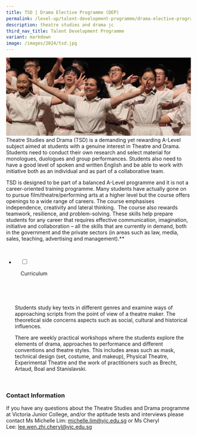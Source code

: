 ```yaml
---
title: TSD | Drama Elective Programme (DEP)
permalink: /level-up/talent-development-programme/drama-elective-programme/
description: theatre studies and drama jc
third_nav_title: Talent Development Programme
variant: markdown
image: /images/2024/tsd.jpg
---
```

![](/images/Drama-Elective-Programme-banner-1024x433.jpg)
Theatre Studies and Drama (TSD) is a demanding yet rewarding A-Level subject aimed at students with a genuine interest in Theatre and Drama. Students need to conduct their own research and select material for monologues, duologues and group performances. Students also need to have a good level of spoken and written English and be able to work with initiative both as an individual and as part of a collaborative team.

TSD is designed to be part of a balanced A-Level programme and it is not a career-oriented training programme. Many students have actually gone on to pursue film/theatre/performing arts at a higher level but the course offers openings to a wide range of careers. The course emphasises independence, creativity and lateral thinking.&nbsp; The course also rewards teamwork, resilience, and problem-solving. These skills help prepare students for any career that requires effective communication, imagination, initiative and collaboration – all the skills that are currently in demand, both in the government and the private sectors (in areas such as law, media, sales, teaching, advertising and management).**

<ul class="jekyllcodex_accordion">

&nbsp;&nbsp;<li>

&nbsp;&nbsp;&nbsp;&nbsp;<input type="checkbox" id="accordion1">

&nbsp;&nbsp;&nbsp;&nbsp;<label for="accordion1">Curriculum</label>

&nbsp;&nbsp;&nbsp;&nbsp;<div>

&nbsp;&nbsp;&nbsp;&nbsp;&nbsp;&nbsp;<p>Students study key texts in different genres and examine ways of approaching scripts from the point of view of a theatre maker. The theoretical side concerns aspects such as social, cultural and historical influences.</p>

<p>There are weekly practical workshops where the students explore the elements of drama, approaches to performance and different conventions and theatre styles. This includes areas such as mask, technical design (set, costume, and makeup), Physical Theatre, Experimental Theatre and the work of practitioners such as Brecht, Artaud, Boal and Stanislavski.</p>

&nbsp;&nbsp;&nbsp;&nbsp;</div>

</li>
</ul>
	
	
### Contact Information

If you have any questions about the Theatre Studies and Drama programme at Victoria Junior College, and/or the aptitude tests and interviews please contact Ms Michelle Lim:&nbsp;[michelle.lim@vjc.edu.sg](mailto:michelle.lim@vjc.edu.sg)&nbsp;or Ms Cheryl Lee:&nbsp;[lee.wen.zhi.cheryl@vjc.edu.sg](mailto:lee.wen.zhi.cheryl@vjc.edu.sg)